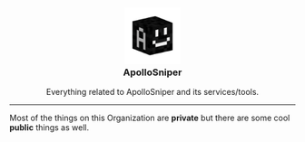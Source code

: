<h3 align="center">
	<img src="https://github.com/ApolloSniper/stuff/blob/main/Logo%20-%20AS%20Skin%20Head.png?raw=true" width="100" alt="Logo"/>
    <br/>
	ApolloSniper
</h3>

<p align="center">
  Everything related to ApolloSniper and its services/tools.
</p>

<hr/>

Most of the things on this Organization are <b>private</b> but there are some cool <b>public</b> things as well.
